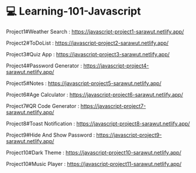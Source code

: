 # 💻 Learning-101-Javascript

Project1#Weather Search : https://javascript-project1-sarawut.netlify.app/

Project2#ToDoList : https://javascript-project2-sarawut.netlify.app/

Project3#Quiz App : https://javascript-project3-sarawut.netlify.app/

Project4#Password Generator : https://javascript-project4-sarawut.netlify.app/

Project5#Notes : https://javascript-project5-sarawut.netlify.app/

Project6#Age Calculator : https://javascript-project6-sarawut.netlify.app/

Project7#QR Code Generator : https://javascript-project7-sarawut.netlify.app/

Project8#Toast Notification : https://javascript-project8-sarawut.netlify.app/

Project9#Hide And Show Password : https://javascript-project9-sarawut.netlify.app/

Project10#Dark Theme : https://javascript-project10-sarawut.netlify.app/

Project10#Music Player : https://javascript-project11-sarawut.netlify.app/